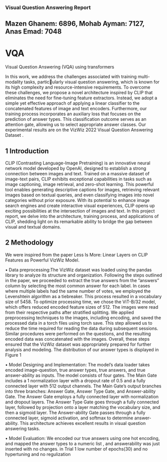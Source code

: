 ### Visual Question Answering Report
## Mazen Ghanem: 6896, Mohab Ayman: 7127, Anas Emad: 7048

# VQA
Visual Question Answering (VQA) using transformers


In this work, we address the challenges associated with training multi-modality tasks, particularly visual question answering, which is known for its high complexity and resource-intensive
requirements. To overcome these challenges, we propose a novel architecture inspired by CLIP
that eliminates the need for fine-tuning feature extractors. Instead, we adopt a simple yet effective
approach of applying a linear classifier to the concatenated features of image and text encoders.
Furthermore, our training process incorporates an auxiliary loss that focuses on the prediction
of answer types. This classification outcome serves as an attention gate, allowing us to select
appropriate answer classes. Our experimental results are on the VizWiz 2022 Visual Question
Answering Dataset .
## 1 Introduction
CLIP (Contrasting Language-Image Pretraining) is an innovative neural network model developed by
OpenAI, designed to establish a strong connection between images and text. Trained on a massive
dataset of image-text pairs, CLIP exhibits exceptional capabilities in tasks such as image captioning,
image retrieval, and zero-shot learning. This powerful tool enables generating descriptive captions for
images, retrieving relevant images based on textual queries, and even classifying images into novel
categories without prior exposure. With its potential to enhance image search engines and create
interactive visual experiences, CLIP opens up exciting possibilities at the intersection of images and
text. In this project report, we delve into the architecture, training process, and applications of CLIP,
shedding light on its remarkable ability to bridge the gap between visual and textual domains.
## 2 Methodology
We were inspired from the paper Less Is More: Linear Layers on CLIP Features as Powerful VizWiz
Model.


• Data preprocessing:The VizWiz dataset was loaded using the pandas library to analyze its
structure and organization. Following the steps outlined in the paper, we proceeded to extract the
true answers from the ”answers” column by selecting the most common answer for each label.
In cases where multiple labels had the same number of votes, we employed the Levenshtein
algorithm as a tiebreaker. This process resulted in a vocabulary size of 5458.
To optimize processing time, we chose the ViT-B/32 model, which offers reduced encoded
feature sizes of 512. The images were read from their respective paths after stratified splitting.
We applied preprocessing techniques to the images, including encoding, and saved the processed
data in a torch files using torch save. This step allowed us to reduce the time required for reading
the data during subsequent sessions. Similar procedures were performed on the questions, and the
resulting encoded data was concatenated with the images. Overall, these steps ensured that the
VizWiz dataset was appropriately prepared for further analysis and modeling. The distribution
of our answer types is displayed in Figure 1


• Model Designing and Implementation:
The model’s data loader takes encoded image-question, true answer types, true answers, and
true answer-ability as inputs. The model consists of four gates. The Main Gate includes a
1
normalization layer with a dropout rate of 0.5 and a fully connected layer with 512 output
channels. The Main Gate’s output branches into three branches: Answer Gate, Answer Type
Gate, and Answer-ability Gate. The Answer Gate employs a fully connected layer with
normalization and dropout layers. The Answer Type Gate goes through a fully connected layer,
followed by projection onto a layer matching the vocabulary size, and then a sigmoid layer. The
Answer-ability Gate passes through a fully connected layer, sigmoid activation, and softmax to
determine answer-ability. This architecture achieves excellent results in visual question answering
tasks.


• Model Evaluation: We encoded our true answers using one hot encoding, and mapped the
answer types to a numeric list , and answerability was just inserted with no changes. in Trial 1
low number of epochs(30) and no hypertuning and no regulization
